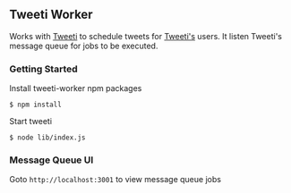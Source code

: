 ## Tweeti Worker

Works with [Tweeti](https://github.com/horaceheaven/tweeti) to schedule tweets for [Tweeti's](https://github.com/horaceheaven/tweeti) users. It listen Tweeti's message queue for jobs to be executed.

### Getting Started

Install tweeti-worker npm packages

```shell
$ npm install
```

Start tweeti

```shell
$ node lib/index.js
```

### Message Queue UI

Goto `http://localhost:3001` to view message queue jobs
